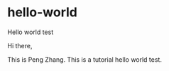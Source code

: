 # hello-world
Hello world test

Hi there,

This is Peng Zhang. This is a tutorial hello world test.
